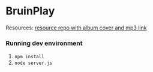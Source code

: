 # BruinPlay
Resources: [resource repo with album cover and mp3 link](https://github.com/acm-hackschool-f17/BruinPlayResources)

### Running dev environment
1. `npm install`
2. `node server.js`